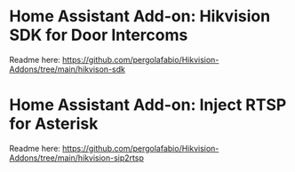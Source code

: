 # Home Assistant Add-on: Hikvision SDK for Door Intercoms

Readme here: https://github.com/pergolafabio/Hikvision-Addons/tree/main/hikvison-sdk

# Home Assistant Add-on: Inject RTSP for Asterisk

Readme here: https://github.com/pergolafabio/Hikvision-Addons/tree/main/hikvision-sip2rtsp

